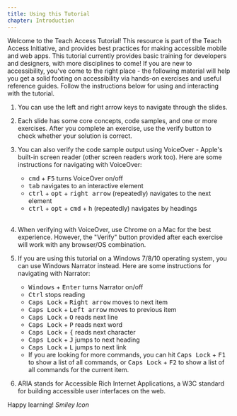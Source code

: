 ```yaml
---
title: Using this Tutorial
chapter: Introduction
---
```

Welcome to the Teach Access Tutorial! This resource is part of the Teach Access Initiative, and provides best practices for making accessible mobile and web apps. This tutorial currently provides basic training for developers and designers, with more disciplines to come! If you are new to accessibility, you've come to the right place - the following material will help you get a solid footing on accessibility via hands-on exercises and useful reference guides. Follow the instructions below for using and interacting with the tutorial.

1. You can use the left and right arrow keys to navigate through the slides.

2. Each slide has some core concepts, code samples, and one or more exercises. After you complete an exercise,
use the verify button to check whether your solution is correct.

3. You can also verify the code sample output using VoiceOver - Apple's built-in screen reader (other screen readers work too). Here are some instructions for navigating with VoiceOver:
    * <kbd>cmd</kbd> + <kbd>F5</kbd> turns VoiceOver on/off
    * <kbd>tab</kbd> navigates to an interactive element
    * <kbd>ctrl</kbd> + <kbd>opt</kbd> + <kbd>right arrow</kbd> (repeatedly) 
    navigates to the next element
    * <kbd>ctrl</kbd> + <kbd>opt</kbd> + <kbd>cmd</kbd> + <kbd>h</kbd> 
    (repeatedly) navigates by headings
    <br/><br/>

4. When verifying with VoiceOver, use Chrome on a Mac for the best experience. However, the "Verify" button provided after each exercise will work with any browser/OS combination.

5. If you are using this tutorial on a Windows 7/8/10 operating system, you can use Windows Narrator instead. Here are some instructions for navigating with Narrator:
	* <kbd>Windows</kbd> + <kbd>Enter</kbd> turns Narrator on/off
	* <kbd>Ctrl</kbd> stops reading
	* <kbd>Caps Lock</kbd> + <kbd>Right arrow</kbd> moves to next item
	* <kbd>Caps Lock</kbd> + <kbd>Left arrow</kbd> moves to previous item
	* <kbd>Caps Lock</kbd> + <kbd>O</kbd> reads next line
	* <kbd>Caps Lock</kbd> + <kbd>P</kbd> reads next word
	* <kbd>Caps Lock</kbd> + <kbd>{</kbd> reads next character
	* <kbd>Caps Lock</kbd> + <kbd>J</kbd> jumps to next heading
	* <kbd>Caps Lock</kbd> + <kbd>L</kbd> jumps to next link
	* If you are looking for more commands, you can hit <kbd>Caps Lock</kbd> + <kbd>F1</kbd> to show a list of all commands,
		or <kbd>Caps Lock</kbd> + <kbd>F2</kbd> to show a list of all commands for the current item.

6. ARIA stands for Accessible Rich Internet Applications, a W3C standard for 
   building accessible user interfaces on the web.

Happy learning! <i class="fa fa-smile-o"><i class="accessible_elem">Smiley Icon</i></i>
